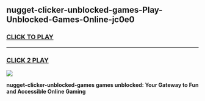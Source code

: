 
## nugget-clicker-unblocked-games-Play-Unblocked-Games-Online-jc0e0
<h3>
<a href="https://premium76.site?title=nugget-clicker-unblocked-games&ref=24A">CLICK TO PLAY</a></h3>
<hr>

<h3>
<a href="https://premium76.site?title=nugget-clicker-unblocked-games&ref=24A">CLICK 2 PLAY</a>
  
</h3>

<a href="https://premium76.site?title=nugget-clicker-unblocked-games&ref=24A"><img src="https://clearcache.store/games.png"></a>


**nugget-clicker-unblocked-games games unblocked: Your Gateway to Fun and Accessible Online Gaming**
